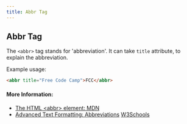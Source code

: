 ```yaml
---
title: Abbr Tag
---
```

## Abbr Tag

The `<abbr>` tag stands for 'abbreviation'. It can take `title` attribute, to explain the abbreviation.

Example usage:
```html
<abbr title="Free Code Camp">FCC</abbr>
```

#### More Information:

- <a href='https://developer.mozilla.org/en-US/docs/Web/HTML/Element/abbr' target='_blank' rel='nofollow'>The HTML &lt;abbr&gt; element: MDN</a>
- <a href='https://developer.mozilla.org/en-US/docs/Learn/HTML/Introduction_to_HTML/Advanced_text_formatting#Abbreviations' target='_blank' rel='nofollow'>Advanced Text Formatting: Abbreviations</a>
<a href='https://www.w3schools.com/tags/tag_abbr.asp' target='_blank' rel='nofollow'>W3Schools</a>

